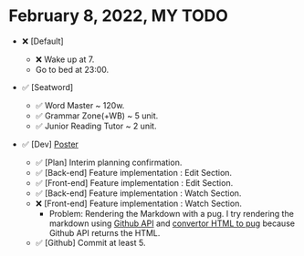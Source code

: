 # February 8, 2022, MY TODO

- ❌ [Default]

  - ❌ Wake up at 7.
  - Go to bed at 23:00.

- ✅ [Seatword]

  - ✅ Word Master ~ 120w.
  - ✅ Grammar Zone(+WB) ~ 5 unit.
  - ✅ Junior Reading Tutor ~ 2 unit.

- ✅ [Dev] [Poster](https://github.com/Novelier-Webbelier/poster)

  - ✅ [Plan] Interim planning confirmation.
  - ✅ [Back-end] Feature implementation : Edit Section.
  - ✅ [Front-end] Feature implementation : Edit Section.
  - ✅ [Back-end] Feature implementation : Watch Section.
  - ❌ [Front-end] Feature implementation : Watch Section.
    - Problem: Rendering the Markdown with a pug. I try rendering the markdown using [Github API](https://docs.github.com/en/rest/reference/markdown) and [convertor HTML to pug](https://github.com/izolate/html2pug) because Github API returns the HTML.
  - ✅ [Github] Commit at least 5.
